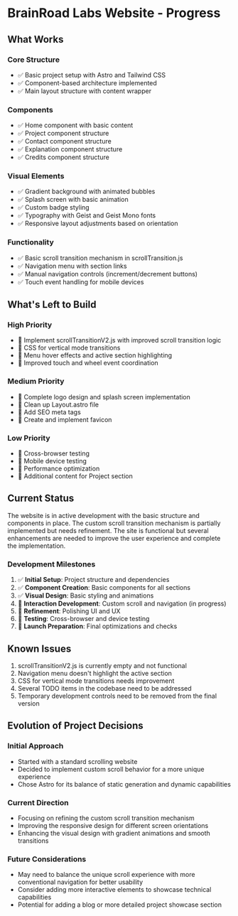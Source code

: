 # BrainRoad Labs Website - Progress

## What Works

### Core Structure
- ✅ Basic project setup with Astro and Tailwind CSS
- ✅ Component-based architecture implemented
- ✅ Main layout structure with content wrapper

### Components
- ✅ Home component with basic content
- ✅ Project component structure
- ✅ Contact component structure
- ✅ Explanation component structure
- ✅ Credits component structure

### Visual Elements
- ✅ Gradient background with animated bubbles
- ✅ Splash screen with basic animation
- ✅ Custom badge styling
- ✅ Typography with Geist and Geist Mono fonts
- ✅ Responsive layout adjustments based on orientation

### Functionality
- ✅ Basic scroll transition mechanism in scrollTransition.js
- ✅ Navigation menu with section links
- ✅ Manual navigation controls (increment/decrement buttons)
- ✅ Touch event handling for mobile devices

## What's Left to Build

### High Priority
- 🔄 Implement scrollTransitionV2.js with improved scroll transition logic
- 🔄 CSS for vertical mode transitions
- 🔄 Menu hover effects and active section highlighting
- 🔄 Improved touch and wheel event coordination

### Medium Priority
- 🔄 Complete logo design and splash screen implementation
- 🔄 Clean up Layout.astro file
- 🔄 Add SEO meta tags
- 🔄 Create and implement favicon

### Low Priority
- 🔄 Cross-browser testing
- 🔄 Mobile device testing
- 🔄 Performance optimization
- 🔄 Additional content for Project section

## Current Status

The website is in active development with the basic structure and components in place. The custom scroll transition mechanism is partially implemented but needs refinement. The site is functional but several enhancements are needed to improve the user experience and complete the implementation.

### Development Milestones
1. ✅ **Initial Setup**: Project structure and dependencies
2. ✅ **Component Creation**: Basic components for all sections
3. ✅ **Visual Design**: Basic styling and animations
4. 🔄 **Interaction Development**: Custom scroll and navigation (in progress)
5. 📅 **Refinement**: Polishing UI and UX
6. 📅 **Testing**: Cross-browser and device testing
7. 📅 **Launch Preparation**: Final optimizations and checks

## Known Issues

1. scrollTransitionV2.js is currently empty and not functional
2. Navigation menu doesn't highlight the active section
3. CSS for vertical mode transitions needs improvement
4. Several TODO items in the codebase need to be addressed
5. Temporary development controls need to be removed from the final version

## Evolution of Project Decisions

### Initial Approach
- Started with a standard scrolling website
- Decided to implement custom scroll behavior for a more unique experience
- Chose Astro for its balance of static generation and dynamic capabilities

### Current Direction
- Focusing on refining the custom scroll transition mechanism
- Improving the responsive design for different screen orientations
- Enhancing the visual design with gradient animations and smooth transitions

### Future Considerations
- May need to balance the unique scroll experience with more conventional navigation for better usability
- Consider adding more interactive elements to showcase technical capabilities
- Potential for adding a blog or more detailed project showcase section
